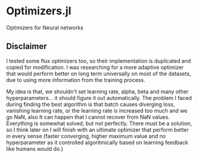 # Optimizers.jl
Optimizers for Neural networks

## Disclaimer
I tested some flux optimizers too, so their implementation is duplicated and copied for modification.
I was researching for a more adaptive optimizer that would perform better on long term universally on most of the datasets, due to using more information from the training process. 

My idea is that, we shouldn't set learning rate, alpha, beta and many other hyperparameters... it should figure it out automatically. The problem I faced during finding the best algorithm is that batch causes diverging loss, vanishing learning rate, or the learning rate is increased too much and we go NaN, also It can happen that I cannot recover from NaN values. Everything is somewhat solved, but not perfectly. There must be a solution, so I think later on I will finish with an ultimate optimizer that perform better in every sense (faster converging, higher maximum value and no hyperparameter as it controlled algoritmically based on learning feedback like humans would do.)

